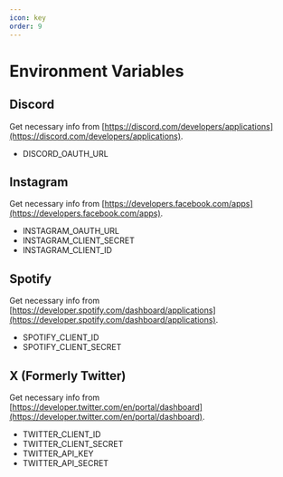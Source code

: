 ```yaml
---
icon: key
order: 9
---
```



# Environment Variables

## Discord
Get necessary info from [https://discord.com/developers/applications](https://discord.com/developers/applications).
- DISCORD_OAUTH_URL

## Instagram
Get necessary info from [https://developers.facebook.com/apps](https://developers.facebook.com/apps).
- INSTAGRAM_OAUTH_URL
- INSTAGRAM_CLIENT_SECRET
- INSTAGRAM_CLIENT_ID

## Spotify
Get necessary info from [https://developer.spotify.com/dashboard/applications](https://developer.spotify.com/dashboard/applications).
- SPOTIFY_CLIENT_ID
- SPOTIFY_CLIENT_SECRET

## X (Formerly Twitter)
Get necessary info from [https://developer.twitter.com/en/portal/dashboard](https://developer.twitter.com/en/portal/dashboard).
- TWITTER_CLIENT_ID
- TWITTER_CLIENT_SECRET
- TWITTER_API_KEY
- TWITTER_API_SECRET
